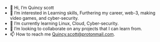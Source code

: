 - 👋 Hi, I’m Quincy scott
- 👀 I’m interested in Learning skills, Furthering my career, web-3, making video games, and cyber-security. 
- 🌱 I’m currently learning Linux, Cloud, Cyber-security. 
- 💞️ I’m looking to collaborate on any projects that I can learn from.
- 📫 How to reach me Quincy.scott@protonmail.com.

<!---
Quincyscott/Quincyscott is a ✨ special ✨ repository because its `README.md` (this file) appears on your GitHub profile.
You can click the Preview link to take a look at your changes.
--->
